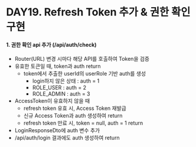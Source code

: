 # DAY19. Refresh Token 추가 & 권한 확인 구현

#### 1. 권한 확인 api 추가 (/api/auth/check)
- Router(URL) 변경 시마다 해당 API를 호출하여 Token을 검증
- 유효한 토큰일 때, token과 auth return
  - token에서 추출한 userId의 userRole 기반 auth를 생성
    - login하지 않은 상태 : auth = 1
    - ROLE_USER : auth = 2
    - ROLE_ADMIN : auth = 3
- AccessToken이 유효하지 않을 때
  - refresh token 유효 시, Access Token 재발급
  - 신규 Access Token과 auth 생성하여 return
  - refresh token 만료 시, token = null, auth = 1 return
- LoginResponseDto에 auth 변수 추가
- /api/auth/login 결과에도 auth 생성하여 return

